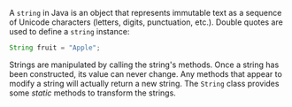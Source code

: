 A `string` in Java is an object that represents immutable text as a sequence of Unicode characters (letters, digits, punctuation, etc.). Double quotes are used to define a `string` instance:

```java
String fruit = "Apple";
```

Strings are manipulated by calling the string's methods. Once a string has been constructed, its value can never change. Any methods that appear to modify a string will actually return a new string.
The `String` class provides some _static_ methods to transform the strings.
